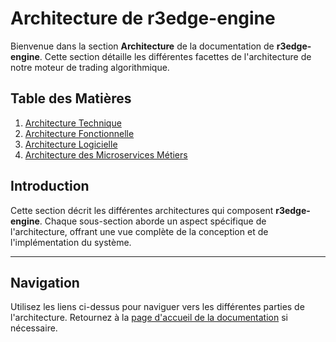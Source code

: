 # Architecture de r3edge-engine

Bienvenue dans la section **Architecture** de la documentation de **r3edge-engine**. Cette section détaille les différentes facettes de l'architecture de notre moteur de trading algorithmique.

## Table des Matières

1. [Architecture Technique](architecture_technique.md)
2. [Architecture Fonctionnelle](architecture_fonctionnelle.md)
3. [Architecture Logicielle](architecture_logicielle.md)
4. [Architecture des Microservices Métiers](architecture_microservices_metiers.md)

## Introduction

Cette section décrit les différentes architectures qui composent **r3edge-engine**. Chaque sous-section aborde un aspect spécifique de l'architecture, offrant une vue complète de la conception et de l'implémentation du système.

---

## Navigation

Utilisez les liens ci-dessus pour naviguer vers les différentes parties de l'architecture. Retournez à la [page d'accueil de la documentation](../index.md) si nécessaire.
